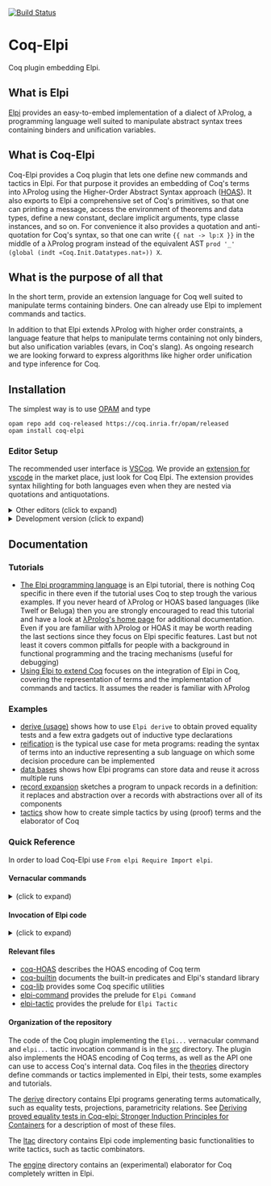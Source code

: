 [![Build Status](https://travis-ci.org/LPCIC/coq-elpi.svg?branch=master)](https://travis-ci.org/LPCIC/coq-elpi)

# Coq-Elpi
Coq plugin embedding Elpi.

## What is Elpi
[Elpi](https://github.com/LPCIC/elpi) provides an easy-to-embed 
implementation of a dialect of λProlog, a programming language well suited to
manipulate abstract syntax trees containing binders and unification variables.  

## What is Coq-Elpi
Coq-Elpi provides a Coq plugin that lets one define new commands and
tactics in Elpi. For that purpose it provides an embedding of Coq's
terms into λProlog using the Higher-Order Abstract Syntax approach
([HOAS](https://en.wikipedia.org/wiki/Higher-order_abstract_syntax)).
It also exports to Elpi a comprehensive set of Coq's primitives, so that
one can printing a message, access the environment of theorems and data
types, define a new constant, declare implicit arguments, type classe instances,
and so on.
For convenience it also provides a quotation and anti-quotation for Coq's
syntax, so that one can write `{{ nat -> lp:X }}`
in the middle of a λProlog program instead of the equivalent AST
`prod '_' (global (indt «Coq.Init.Datatypes.nat»)) X`.

## What is the purpose of all that
In the short term, provide an extension language for Coq well
suited to manipulate terms containing binders. One can already
use Elpi to implement commands and tactics.

In addition to that Elpi extends λProlog with higher order constraints,
a language feature that helps to manipulate terms containing not
only binders, but also unification variables (evars, in Coq's slang).
As ongoing research we are looking forward to express algorithms like higher
order unification and type inference for Coq.

## Installation

The simplest way is to use [OPAM](http://opam.ocaml.org/) and type
```
opam repo add coq-released https://coq.inria.fr/opam/released
opam install coq-elpi
```

### Editor Setup
  
The recommended user interface is [VSCoq](https://github.com/coq-community/vscoq/).
We provide an [extension for vscode](https://github.com/LPCIC/coq-elpi-lang) in the
market place, just look for Coq Elpi. The extension provides syntax hilighting
for both languages even when they are nested via quotations and antiquotations.

<details><summary>Other editors (click to expand)</summary><p>

At the time of writing Proof General does not handle quotations correctly, see ProofGeneral/PG#437.
In particular `Elpi Accumulate lp:{{ .... }}.` is used in tutorials to mix Coq and Elpi code
without escaping. Coq-Elpi also accepts `Elpi Accumulate " .... ".` but strings part of the
Elpi code needs to be escaped. Finally, for non-tutorial material, one can always put
the code in an external file and use `Elpi Accumulate File "filename".` instead.

CoqIDE does not handle quotations correctly. The installation process puts
[coq-elpi.lang](etc/coq-elpi.lang)
in a place where CoqIDE can find it.  Then you can select `coq-elpi`
from the menu `Edit -> Preferences -> Colors`.

If you use Vim, we recommend to add the following lines to `~/.vimrc` (in addition to the ones
for [elpi](https://github.com/LPCIC/elpi#syntax-highlight-in-vim))
<details><summary>(click to expand)</summary>
<p>
```vim
"coq-elpi
autocmd FileType lprolog syn keyword coqElpiSpecial fun prod sort let match fix axiom indc indt const prop app
autocmd FileType lprolog syn cluster elpiAntiQuotation contains=elpiAntiQuotationVar,elpiAntiQuotationBound,elpiAntiQuotationTerm
autocmd FileType lprolog syn region elpiAntiQuotationTerm start=+lp:"+ end=+"+ contains=elpiQuotation,lprologVariable,coqElpiSpecial,elpiMacro,lprologSpecial
autocmd FileType lprolog syn match elpiAntiQuotationVar "lp:[A-Z_-]\+"ms=s+3
autocmd FileType lprolog syn match elpiAntiQuotationBound "lp:[a-z_-]\+"
autocmd FileType lprolog hi def link elpiAntiQuotationVar Keyword
autocmd FileType lprolog hi def link elpiAntiQuotationBound Normal
autocmd FileType lprolog hi def link coqElpiSpecial Special
```
</p></details>

</p></details>

<details><summary>Development version (click to expand)</summary><p>

To install the development version one can type
```
opam pin add coq-elpi https://github.com/LPCIC/coq-elpi.git
```
One can also clone this repository and type `make`, but check you have
all the dependencies installed first (see [coq-elpi.opam](coq-elpi.opam)).

</p></details>

## Documentation

### Tutorials

- [The Elpi programming language](theories/tutorial/elpi_lang.v) is an Elpi tutorial, there is nothing Coq specific in there even if the tutorial uses Coq to step trough the various examples. If you never heard of λProlog or HOAS based languages (like Twelf or Beluga) then you are strongly encouraged to read this tutorial and have a look at [λProlog's home page](http://www.lix.polytechnique.fr/Labo/Dale.Miller/lProlog/) for additional documentation. Even if you are familiar with λProlog or HOAS it may be worth reading the last sections since they focus on Elpi specific features. Last but not least it covers common pitfalls for people with a background in functional programming and the tracing mechanisms (useful for debugging)
- [Using Elpi to extend Coq](theories/tutorial/coq_elpi.v) focuses on the integration of Elpi in Coq, covering the representation of terms and the implementation of commands and tactics. It assumes the reader is familiar with λProlog

### Examples

- [derive (usage)](theories/examples/example_usage_derive.v) shows how to use `Elpi derive` to obtain proved equality tests and a few extra gadgets out of inductive type declarations
- [reification](theories/examples/example_reflexive_tactic.v) is the typical use case for meta programs: reading the syntax of terms into an inductive representing a sub language on which some decision procedure can be implemented
- [data bases](theories/examples/example_data_base.v) shows how Elpi programs can store data and reuse it across multiple runs
- [record expansion](theories/examples/example_record_expansion.v) sketches a program to unpack records in a definition: it  replaces and abstraction over a records with abstractions over all of its components
- [tactics](theories/examples/example_curry_howard_tactics.v) show how to create simple tactics by using (proof) terms and the elaborator of Coq

### Quick Reference

In order to load Coq-Elpi use `From elpi Require Import elpi`.

#### Vernacular commands

<details><summary>(click to expand)</summary>

- `Elpi Command <qname>` creates command named `<qname>` containing the preamble [elpi-command](elpi-command.elpi)
- `Elpi Tactic <qname>` creates a tactic `<qname>` containing the preamble [elpi-tactic](elpi-tactic.elpi)
- `Elpi Db <dbname> <code>` creates a Db (a program that is accumulated into other programs). `<code>` is the initial contents of the Db, including the type declaration of its constituting predicates
- `Elpi Program <qname> <code>` lower level primitive letting one crate a command/tactic with a custom preable `<code>` 

- `Elpi Accumulate [<qname>] [<code>|File <filename>|Db <dbname>]` adds code to the current program (or `<qname>` if specified). The code can be verbatim, from a file or a Db
- `Elpi Typecheck [<qname>]` typechecks the current program (or `<qname>` if specified)
- `Elpi Debug <string>` sets the variable `<string>`, relevant for conditional clause compilation (the `:if VARIABLE` clause attribute)
- `Elpi Trace [[<start> <stop>] <predicate-filter>*|Off]` enable/disable tracing, eventually limiting it to a specific range of execution steps or predicate names
- `Elpi Bound Steps <number>` limits the number of steps an Elpi program can make
- `Elpi Print <qname> [<string> <filter>*]` prints the program `<qname>` to an HTML file named `<qname>.html` (or `<string>` if provided filtering out clauses whose file/clause name matches `<filter>`

where:

- `<qname>` is a qualified Coq name, e.g. `derive.eq` or `my_program`
- `<dbname>` is like `<qname>` but lives in a different namespace. By convention `<dbname>` ends in `.db`, e.g. `derive.eq.db`
- `<code>` is verbatim Elpi code, either `lp:{{ ... }}` or `" ... "` (in the latter case, strings delimiters need to be escaped following Coq rules, e.g. `lp:{{ coq.say "hello!" }}` becomes `" coq.say ""hello!"" "`)
- `<filename>` is a string containing the path of an external file, e.g. `"this_file.elpi"`
- `<start>` and `<stop>` are numbers, e.g. `17 24`
- `<predicate-filter>` is a regexp against which the predicate name is matched, e.g. `"derive.*"`

</p></details>

#### Invocation of Elpi code

<details><summary>(click to expand)</summary>

- `Elpi <qname> <argument>*.` invokes the `main` predicate of the `<qname>` program passing a possible empty list of arguments. This is how you invoke a command.
- `elpi <qname> <argument>*.` invokes the `solve` predicate of the `<qname>` program passing a possible empty list of arguments and the current goal. This is how you invoke a tactic.

where `<argument>` can be:

- a number, e.g. `3`, represented in Elpi as `(int 3)`
- a string, e.g. `"foo"` or `bar.baz`,  represented in Elpi as `(str "foo")` and `(str "bar.baz")`. Note that quotes are only necessary if the string contains a space or a character that is not accepted for qualified identifiers
- a term, e.g. `(3)` or `(f x)`, represented in Elpi as `(trm ...)`. Note that terms always require parentheses, that is `3` is a number while `(3)` is a Coq term and depending on the context could be a natural number (i.e. `S (S (S O))`) or a `Z` or ...

Testing/debugging:

- `Elpi Query [<qname>] <code>` runs `<code>` in the current program (or in `<qname>` if specified)
- `elpi query [<qname>] <string> <argument>*` runs the `<string>` predicate (that must have the same signature of the default predicate `solve`)

</p></details>

#### Relevant files

- [coq-HOAS](coq-HOAS.elpi) describes the HOAS encoding of Coq term
- [coq-builtin](coq-builtin.elpi) documents the built-in predicates and Elpi's standard library
- [coq-lib](coq-lib.elpi) provides some Coq specific utilities
- [elpi-command](elpi-command.elpi) provides the prelude for `Elpi Command`
- [elpi-tactic](elpi-tactic.elpi) provides the prelude for `Elpi Tactic`

#### Organization of the repository

The code of the Coq plugin implementing the `Elpi...` vernacular command and
`elpi...` tactic invocation command is in the [src](src) directory.  The plugin
also implements the HOAS encoding of Coq terms, as well as the API one can use
to access Coq's internal data. Coq files in the [theories](theories) directory
define commands or tactics implemented in Elpi, their tests, some examples and tutorials.

The [derive](derive/) directory contains Elpi programs generating terms
automatically, such as equality tests, projections, parametricity relations.
See [Deriving proved equality tests in Coq-elpi: Stronger Induction Principles for Containers](http://drops.dagstuhl.de/opus/volltexte/2019/11084/) for a description of most of these files.

The [ltac](ltac/) directory contains Elpi code implementing basic
functionalities to write tactics, such as tactic combinators.

The [engine](engine/) directory contains an (experimental) elaborator for Coq
completely written in Elpi.
